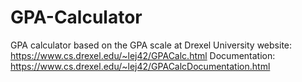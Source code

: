 # GPA-Calculator
GPA calculator based on the GPA scale at Drexel University
website: https://www.cs.drexel.edu/~lej42/GPACalc.html
Documentation: https://www.cs.drexel.edu/~lej42/GPACalcDocumentation.html
